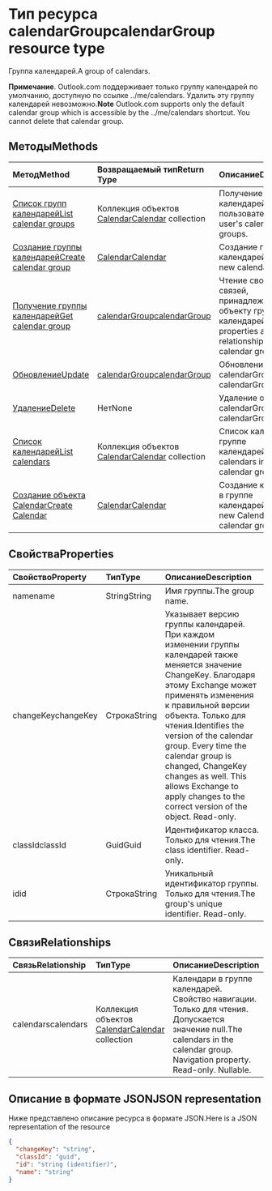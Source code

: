# <a name="calendargroup-resource-type"></a><span data-ttu-id="e1eee-101">Тип ресурса calendarGroup</span><span class="sxs-lookup"><span data-stu-id="e1eee-101">calendarGroup resource type</span></span>

<span data-ttu-id="e1eee-102">Группа календарей.</span><span class="sxs-lookup"><span data-stu-id="e1eee-102">A group of calendars.</span></span>

<span data-ttu-id="e1eee-p101">**Примечание**. Outlook.com поддерживает только группу календарей по умолчанию, доступную по ссылке ../me/calendars. Удалить эту группу календарей невозможно.</span><span class="sxs-lookup"><span data-stu-id="e1eee-p101">**Note** Outlook.com supports only the default calendar group which is accessible by the ../me/calendars shortcut. You cannot delete that calendar group.</span></span>

## <a name="methods"></a><span data-ttu-id="e1eee-105">Методы</span><span class="sxs-lookup"><span data-stu-id="e1eee-105">Methods</span></span>

| <span data-ttu-id="e1eee-106">Метод</span><span class="sxs-lookup"><span data-stu-id="e1eee-106">Method</span></span>       | <span data-ttu-id="e1eee-107">Возвращаемый тип</span><span class="sxs-lookup"><span data-stu-id="e1eee-107">Return Type</span></span>  |<span data-ttu-id="e1eee-108">Описание</span><span class="sxs-lookup"><span data-stu-id="e1eee-108">Description</span></span>|
|:---------------|:--------|:----------|
|[<span data-ttu-id="e1eee-109">Список групп календарей</span><span class="sxs-lookup"><span data-stu-id="e1eee-109">List calendar groups</span></span>](../api/user_list_calendargroups.md) |<span data-ttu-id="e1eee-110">Коллекция объектов [Calendar](calendar.md)</span><span class="sxs-lookup"><span data-stu-id="e1eee-110">[Calendar](calendar.md) collection</span></span>| <span data-ttu-id="e1eee-111">Получение групп календарей пользователя.</span><span class="sxs-lookup"><span data-stu-id="e1eee-111">Get the user's calendar groups.</span></span>|
|[<span data-ttu-id="e1eee-112">Создание группы календарей</span><span class="sxs-lookup"><span data-stu-id="e1eee-112">Create calendar group</span></span>](../api/user_post_calendargroups.md) |[<span data-ttu-id="e1eee-113">Calendar</span><span class="sxs-lookup"><span data-stu-id="e1eee-113">Calendar</span></span>](calendar.md)| <span data-ttu-id="e1eee-114">Создание группы календарей.</span><span class="sxs-lookup"><span data-stu-id="e1eee-114">Create a new calendar group.</span></span>|
|[<span data-ttu-id="e1eee-115">Получение группы календарей</span><span class="sxs-lookup"><span data-stu-id="e1eee-115">Get calendar group</span></span>](../api/calendargroup_get.md) | [<span data-ttu-id="e1eee-116">calendarGroup</span><span class="sxs-lookup"><span data-stu-id="e1eee-116">calendarGroup</span></span>](calendargroup.md) |<span data-ttu-id="e1eee-117">Чтение свойств и связей, принадлежащих объекту группы календарей.</span><span class="sxs-lookup"><span data-stu-id="e1eee-117">Read properties and relationships of a calendar group object.</span></span>|
|[<span data-ttu-id="e1eee-118">Обновление</span><span class="sxs-lookup"><span data-stu-id="e1eee-118">Update</span></span>](../api/calendargroup_update.md) | [<span data-ttu-id="e1eee-119">calendarGroup</span><span class="sxs-lookup"><span data-stu-id="e1eee-119">calendarGroup</span></span>](calendargroup.md) |<span data-ttu-id="e1eee-120">Обновление объекта calendarGroup.</span><span class="sxs-lookup"><span data-stu-id="e1eee-120">Update calendarGroup object.</span></span> |
|[<span data-ttu-id="e1eee-121">Удаление</span><span class="sxs-lookup"><span data-stu-id="e1eee-121">Delete</span></span>](../api/calendargroup_delete.md) | <span data-ttu-id="e1eee-122">Нет</span><span class="sxs-lookup"><span data-stu-id="e1eee-122">None</span></span> |<span data-ttu-id="e1eee-123">Удаление объекта calendarGroup.</span><span class="sxs-lookup"><span data-stu-id="e1eee-123">Delete calendarGroup object.</span></span> |
|[<span data-ttu-id="e1eee-124">Список календарей</span><span class="sxs-lookup"><span data-stu-id="e1eee-124">List calendars</span></span>](../api/calendargroup_list_calendars.md) |<span data-ttu-id="e1eee-125">Коллекция объектов [Calendar](calendar.md)</span><span class="sxs-lookup"><span data-stu-id="e1eee-125">[Calendar](calendar.md) collection</span></span>| <span data-ttu-id="e1eee-126">Список календарей в группе календарей.</span><span class="sxs-lookup"><span data-stu-id="e1eee-126">List calendars in a calendar group.</span></span>|
|[<span data-ttu-id="e1eee-127">Создание объекта Calendar</span><span class="sxs-lookup"><span data-stu-id="e1eee-127">Create Calendar</span></span>](../api/calendargroup_post_calendars.md) |[<span data-ttu-id="e1eee-128">Calendar</span><span class="sxs-lookup"><span data-stu-id="e1eee-128">Calendar</span></span>](calendar.md)| <span data-ttu-id="e1eee-129">Создание календаря в группе календарей.</span><span class="sxs-lookup"><span data-stu-id="e1eee-129">Create a new Calendar in a calendar group.</span></span>|

## <a name="properties"></a><span data-ttu-id="e1eee-130">Свойства</span><span class="sxs-lookup"><span data-stu-id="e1eee-130">Properties</span></span>
| <span data-ttu-id="e1eee-131">Свойство</span><span class="sxs-lookup"><span data-stu-id="e1eee-131">Property</span></span>     | <span data-ttu-id="e1eee-132">Тип</span><span class="sxs-lookup"><span data-stu-id="e1eee-132">Type</span></span>   |<span data-ttu-id="e1eee-133">Описание</span><span class="sxs-lookup"><span data-stu-id="e1eee-133">Description</span></span>|
|:---------------|:--------|:----------|
|<span data-ttu-id="e1eee-134">name</span><span class="sxs-lookup"><span data-stu-id="e1eee-134">name</span></span>|<span data-ttu-id="e1eee-135">String</span><span class="sxs-lookup"><span data-stu-id="e1eee-135">String</span></span>|<span data-ttu-id="e1eee-136">Имя группы.</span><span class="sxs-lookup"><span data-stu-id="e1eee-136">The group name.</span></span>|
|<span data-ttu-id="e1eee-137">changeKey</span><span class="sxs-lookup"><span data-stu-id="e1eee-137">changeKey</span></span>|<span data-ttu-id="e1eee-138">Строка</span><span class="sxs-lookup"><span data-stu-id="e1eee-138">String</span></span>|<span data-ttu-id="e1eee-p102">Указывает версию группы календарей. При каждом изменении группы календарей также меняется значение ChangeKey. Благодаря этому Exchange может применять изменения к правильной версии объекта. Только для чтения.</span><span class="sxs-lookup"><span data-stu-id="e1eee-p102">Identifies the version of the calendar group. Every time the calendar group is changed, ChangeKey changes as well. This allows Exchange to apply changes to the correct version of the object. Read-only.</span></span>|
|<span data-ttu-id="e1eee-143">classId</span><span class="sxs-lookup"><span data-stu-id="e1eee-143">classId</span></span>|<span data-ttu-id="e1eee-144">Guid</span><span class="sxs-lookup"><span data-stu-id="e1eee-144">Guid</span></span>|<span data-ttu-id="e1eee-p103">Идентификатор класса. Только для чтения.</span><span class="sxs-lookup"><span data-stu-id="e1eee-p103">The class identifier. Read-only.</span></span>|
|<span data-ttu-id="e1eee-147">id</span><span class="sxs-lookup"><span data-stu-id="e1eee-147">id</span></span>|<span data-ttu-id="e1eee-148">Строка</span><span class="sxs-lookup"><span data-stu-id="e1eee-148">String</span></span>|<span data-ttu-id="e1eee-p104">Уникальный идентификатор группы. Только для чтения.</span><span class="sxs-lookup"><span data-stu-id="e1eee-p104">The group's unique identifier. Read-only.</span></span>|

## <a name="relationships"></a><span data-ttu-id="e1eee-151">Связи</span><span class="sxs-lookup"><span data-stu-id="e1eee-151">Relationships</span></span>
| <span data-ttu-id="e1eee-152">Связь</span><span class="sxs-lookup"><span data-stu-id="e1eee-152">Relationship</span></span> | <span data-ttu-id="e1eee-153">Тип</span><span class="sxs-lookup"><span data-stu-id="e1eee-153">Type</span></span>   |<span data-ttu-id="e1eee-154">Описание</span><span class="sxs-lookup"><span data-stu-id="e1eee-154">Description</span></span>|
|:---------------|:--------|:----------|
|<span data-ttu-id="e1eee-155">calendars</span><span class="sxs-lookup"><span data-stu-id="e1eee-155">calendars</span></span>|<span data-ttu-id="e1eee-156">Коллекция объектов [Calendar](calendar.md)</span><span class="sxs-lookup"><span data-stu-id="e1eee-156">[Calendar](calendar.md) collection</span></span>|<span data-ttu-id="e1eee-p105">Календари в группе календарей. Свойство навигации. Только для чтения. Допускается значение null.</span><span class="sxs-lookup"><span data-stu-id="e1eee-p105">The calendars in the calendar group. Navigation property. Read-only. Nullable.</span></span>|

## <a name="json-representation"></a><span data-ttu-id="e1eee-161">Описание в формате JSON</span><span class="sxs-lookup"><span data-stu-id="e1eee-161">JSON representation</span></span>

<span data-ttu-id="e1eee-162">Ниже представлено описание ресурса в формате JSON.</span><span class="sxs-lookup"><span data-stu-id="e1eee-162">Here is a JSON representation of the resource</span></span>

<!-- {
  "blockType": "resource",
  "optionalProperties": [
    "calendars"
  ],
  "keyProperty": "id",
  "@odata.type": "microsoft.graph.calendarGroup"
}-->

```json
{
  "changeKey": "string",
  "classId": "guid",
  "id": "string (identifier)",
  "name": "string"
}

```


<!-- uuid: 8fcb5dbc-d5aa-4681-8e31-b001d5168d79
2015-10-25 14:57:30 UTC -->
<!-- {
  "type": "#page.annotation",
  "description": "calendarGroup resource",
  "keywords": "",
  "section": "documentation",
  "tocPath": ""
}-->
